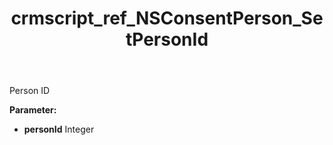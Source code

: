 ﻿---
title: crmscript_ref_NSConsentPerson_SetPersonId
description: NSConsentPerson.SetPersonId(Integer personId)
intellisense: NSConsentPerson.SetPersonId
keywords: NSConsentPerson, GetPersonId
so.topic: reference
---

Person ID

**Parameter:** 
 - **personId** Integer

